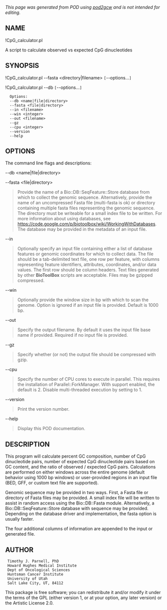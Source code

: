 _This page was generated from POD using [pod2gcw](http://code.google.com/p/pod2gcw) and is not intended for editing._

## NAME ##
!CpG\_calculator.pl

A script to calculate observed vs expected CpG dinucleotides

## SYNOPSIS ##
!CpG\_calculator.pl --fasta <directory|filename> `[`--options...`]`

!CpG\_calculator.pl --db <text> `[`--options...`]`

```
  Options:
  --db <name|file|directory>
  --fasta <file|directory>
  --in <filename>
  --win <integer>
  --out <filename> 
  --gz
  --cpu <integer>
  --version
  --help
```
## OPTIONS ##
The command line flags and descriptions:

--db <name|file|directory>


--fasta <file|directory>


> Provide the name of a Bio::DB::SeqFeature::Store database from which to  collect the genomic sequence. Alternatively, provide the name  of an uncompressed Fasta file (multi-fasta is ok) or directory containing  multiple fasta files representing the genomic sequence. The directory  must be writeable for a small index file to be written. For more information  about using databases, see  <https://code.google.com/p/biotoolbox/wiki/WorkingWithDatabases>.  The database may be provided in the metadata of an input file.

> 
--in <filename>


> Optionally specify an input file containing either a list of database features  or genomic coordinates for which to collect data. The file should be a  tab-delimited text file, one row per feature, with columns representing  feature identifiers, attributes, coordinates, and/or data values. The  first row should be column headers. Text files generated by other  **BioToolBox** scripts are acceptable. Files may be gzipped compressed.

> 
--win <integer>


> Optionally provide the window size in bp with which to scan the genome.  Option is ignored if an input file is provided. Default is 1000 bp.

> 
--out <filename>


> Specify the output filename. By default it uses the input file base  name if provided. Required if no input file is provided.

> 
--gz


> Specify whether (or not) the output file should be compressed with gzip.

> 
--cpu <integer>


> Specify the number of CPU cores to execute in parallel. This requires  the installation of Parallel::ForkManager. With support enabled, the  default is 2. Disable multi-threaded execution by setting to 1.

> 
--version


> Print the version number.

> 
--help


> Display this POD documentation.

> 
## DESCRIPTION ##
This program will calculate percent GC composition, number of CpG  dinucleotide pairs, number of expected CpG dinucleotide pairs based  on GC content, and the ratio of observed / expected CpG pairs.  Calculations are performed on either windows across the entire genome  (default behavior using 1000 bp windows) or user-provided regions in an  input file (BED, GFF, or custom text file are supported).

Genomic sequence may be provided in two ways. First, a Fasta file or  directory of Fasta files may be provided. A small index file will be  written to assist in random access using the Bio::DB::Fasta module.  Alternatively, a Bio::DB::SeqFeature::Store database with sequence may  be provided. Depending on the database driver and implementation, the  fasta option is usually faster.

The four additional columns of information are appended to the input  or generated file.

## AUTHOR ##
```
 Timothy J. Parnell, PhD
 Howard Hughes Medical Institute
 Dept of Oncological Sciences
 Huntsman Cancer Institute
 University of Utah
 Salt Lake City, UT, 84112
```
This package is free software; you can redistribute it and/or modify it under the terms of the GPL (either version 1, or at your option, any later version) or the Artistic License 2.0.
